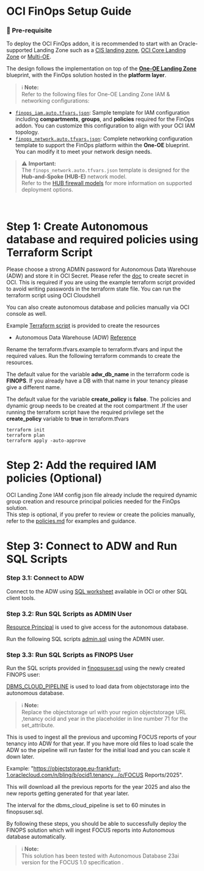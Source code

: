 # OCI FinOps Setup Guide

### 🚀 Pre-requisite

To deploy the OCI FinOps addon, it is recommended to start with an Oracle-supported Landing Zone such as a [CIS landing zone](https://github.com/oci-landing-zones/oci-cis-landingzone-quickstart), [OCI Core Landing Zone](https://github.com/oci-landing-zones/terraform-oci-core-landingzone) or [Multi-OE](https://github.com/oci-landing-zones/oci-landing-zone-operating-entities/tree/master/blueprints/multi-oe/generic_v1/runtime).  

The design follows the implementation on top of the [**One-OE Landing Zone**](https://github.com/oci-landing-zones/oci-landing-zone-operating-entities/tree/master/blueprints/one-oe/runtime/one-stack) blueprint, with the FinOps solution hosted in the **platform layer**.

> ℹ️ **Note:**  
> Refer to the following files for One-OE Landing Zone IAM & networking configurations:

- [`finops_iam.auto.tfvars.json`](./finops_iam.auto.tfvars.json): Sample template for IAM configuration including **compartments**, **groups**, and **policies** required for the FinOps addon. You can customize this configuration to align with your OCI IAM topology.
- [`finops_network.auto.tfvars.json`](./finops_network.auto.tfvars.json): Complete networking configuration template to support the FinOps platform within the **One-OE** blueprint. You can modify it to meet your network design needs.

> ⚠️ **Important:**  
> The `finops_network.auto.tfvars.json` template is designed for the **Hub-and-Spoke (HUB-E)** network model.  
> Refer to the [HUB firewall models](https://github.com/oci-landing-zones/oci-landing-zone-operating-entities/tree/master/addons/oci-hub-models) for more information on supported deployment options.

&nbsp;

# Step 1: Create Autonomous database and required policies using Terraform Script
Please choose a strong ADMIN password for Autonomous Data Warehouse (ADW) and store it in OCI Secret.
Please refer the [doc](https://docs.oracle.com/en-us/iaas/finops-setup/KeyManagement/Tasks/managingsecrets_topic-To_create_a_new_secret.htm) to create secret in OCI. 
This is required if you are using the example terraform script provided to avoid writing passwords in the terraform state file.
You can run the terraform script using OCI Cloudshell 

You can also create autonomous database and policies manually via OCI console as well.

Example [Terraform script](/addons/oci-finops/finops-setup/terraform/) is provided to create the resources
- Autonomous Data Warehouse (ADW) [Reference](https://docs.oracle.com/en/cloud/paas/autonomous-database/index.html)


Rename the terraform.tfvars.example to terraform.tfvars and input the required values.
Run the following terraform commands to create the resources. 

The default value for the variable **adw_db_name** in the terraform code is **FINOPS**. 
If you already have a DB with that name in your tenancy please give a different name.

The default value for the variable **create_policy** is **false**.
The policies and dynamic group needs to be created at the root compartment .If the user running the terraform script have the required privilege set the **create_policy** variable  to **true** in terraform.tfvars
```
terraform init
terraform plan
terraform apply -auto-approve
```

# Step 2: Add the required IAM policies (Optional)

OCI Landing Zone IAM config json file already include the required dynamic group creation and resource principal policies needed for the FinOps solution.  
This step is optional, if you prefer to review or create the policies manually, refer to the [policies.md](/addons/oci-finops/finops-setup/policies.md) for examples and guidance.

# Step 3: Connect to ADW and Run SQL Scripts
### Step 3.1: Connect to ADW
Connect to the ADW using [SQL worksheet](https://docs.oracle.com/en-us/iaas/database-tools/doc/run-sql-statement-sql-worksheet.html) available in OCI  or other SQL client tools.


### Step 3.2: Run SQL Scripts as ADMIN User
[Resource Principal](https://docs.oracle.com/en/cloud/paas/autonomous-database/serverless/adbsb/resource-principal.html) is used to give access for the autonomous database. 


Run the following SQL scripts [admin.sql](/addons/oci-finops/finops-setup/sql/admin.sql) using the ADMIN user.

### Step 3.3: Run SQL Scripts as FINOPS User

Run the SQL scripts provided in [finopsuser.sql](/addons/oci-finops/finops-setup/sql/finopsuser.sql) using the newly created FINOPS user:

[DBMS_CLOUD_PIPELINE](https://docs.oracle.com/en/cloud/paas/autonomous-database/serverless/adbsb/autonomous-pipeline.html) is used to load data from objectstorage into the autonomous database. 

> ℹ️ **Note:**  
> Replace the objectstorage url with your region objectstorage URL ,tenancy ocid and year in the placeholder in line number 71 for the set_attribute. 

This is used to ingest all the previous and upcoming FOCUS reports of your tenancy into ADW for that year. If you have more old files to load scale the ADW so the pipeline will run faster for the initial load and you can scale it down later.

Example: "https://objectstorage.eu-frankfurt-1.oraclecloud.com/n/bling/b/ocid1.tenancy.../o/FOCUS Reports/2025". 

This will download all the previous reports for the year 2025 and also the new reports getting generated for that year later.

The interval for the dbms_cloud_pipeline is set to 60 minutes in finopsuser.sql. 


By following these steps, you should be able to successfully deploy the FINOPS solution which will ingest FOCUS reports into Autonomous database automatically.

> ℹ️ **Note:**  
> This solution has been tested with Autonomous Database 23ai version for the FOCUS 1.0 specification .